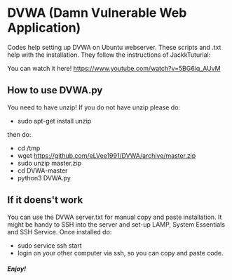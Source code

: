 # DVWA (Damn Vulnerable Web Application)
Codes help setting up DVWA on Ubuntu webserver. These scripts and .txt help with the installation. They follow the instructions of JackkTuturial:

You can watch it here!
https://www.youtube.com/watch?v=5BG6iq_AUvM


## How to use DVWA.py
You need to have unzip! If you do not have unzip please do:
- sudo apt-get install unzip

then do:
- cd /tmp
- wget https://github.com/eLVee1991/DVWA/archive/master.zip
- sudo unzip master.zip
- cd DVWA-master
- python3 DVWA.py

## If it doens't work
You can use the DVWA server.txt for manual copy and paste installation. It might be handy to SSH into the server and set-up LAMP, System Essentials and SSH Service. Once installed do:
- sudo service ssh start
- login on your other computer via ssh, so you can copy and paste code.

##### Enjoy!

